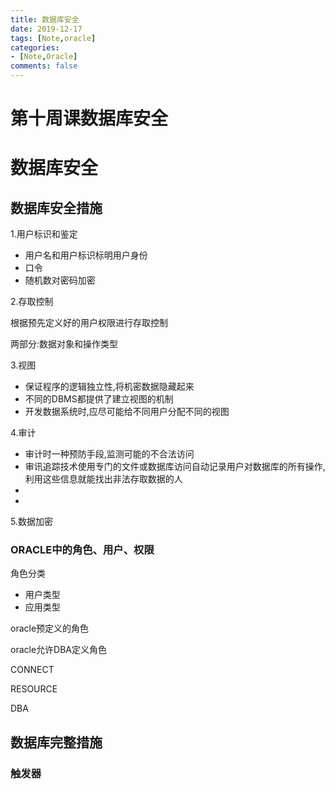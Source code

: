 ```yaml
---
title: 数据库安全
date: 2019-12-17
tags: [Note,oracle]
categories:
- [Note,Oracle]
comments: false
---
```

# 第十周课数据库安全

# 数据库安全

<!-- more -->

## 数据库安全措施

1.用户标识和鉴定

- 用户名和用户标识标明用户身份
- 口令
- 随机数对密码加密

2.存取控制

根据预先定义好的用户权限进行存取控制

两部分:数据对象和操作类型

3.视图

- 保证程序的逻辑独立性,将机密数据隐藏起来
- 不同的DBMS都提供了建立视图的机制
- 开发数据系统时,应尽可能给不同用户分配不同的视图

4.审计

- 审计时一种预防手段,监测可能的不合法访问
- 审讯追踪技术使用专门的文件或数据库访问自动记录用户对数据库的所有操作,利用这些信息就能找出非法存取数据的人
- 
- 

5.数据加密

### ORACLE中的角色、用户、权限

角色分类

- 用户类型
- 应用类型

oracle预定义的角色

oracle允许DBA定义角色

CONNECT

RESOURCE

DBA

## 数据库完整措施

### 触发器